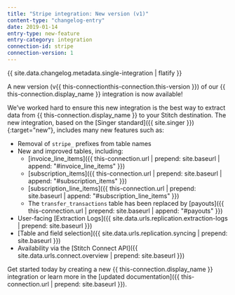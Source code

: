 ```yaml
---
title: "Stripe integration: New version (v1)"
content-type: "changelog-entry"
date: 2019-01-14
entry-type: new-feature
entry-category: integration
connection-id: stripe
connection-version: 1
---
```

{{ site.data.changelog.metadata.single-integration | flatify }}

A new version (v{{ this-connectionthis-connection.this-version }}) of our {{ this-connection.display_name }} integration is now available! 

We’ve worked hard to ensure this new integration is the best way to extract data from {{ this-connection.display_name }} to your Stitch destination. The new integration, based on the [Singer standard]({{ site.singer }}){:target="new"}, includes many new features such as:

- Removal of `stripe_` prefixes from table names
- New and improved tables, including:
  - [invoice_line_items]({{ this-connection.url | prepend: site.baseurl | append: "#invoice_line_items" }})
  - [subscription_items]({{ this-connection.url | prepend: site.baseurl | append: "#subscription_items" }})
  - [subscription_line_items]({{ this-connection.url | prepend: site.baseurl | append: "#subscription_line_items" }})
  - The `transfer_transactions` table has been replaced by [payouts]({{ this-connection.url | prepend: site.baseurl | append: "#payouts" }})
- User-facing [Extraction Logs]({{ site.data.urls.replication.extraction-logs | prepend: site.baseurl }})
- [Table and field selection]({{ site.data.urls.replication.syncing | prepend: site.baseurl }})
- Availability via the [Stitch Connect API]({{ site.data.urls.connect.overview | prepend: site.baseurl }})

Get started today by creating a new {{ this-connection.display_name }} integration or learn more in the [updated documentation]({{ this-connection.url | prepend: site.baseurl }}).
